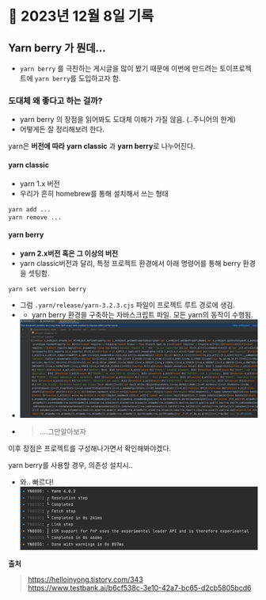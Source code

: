 # 📝 2023년 12월 8일 기록
## Yarn berry 가 뭔데...
- `yarn berry` 를 극찬하는 게시글을 많이 봤기 때문에 이번에 만드려는 토이프로젝트에 `yarn berry`를 도입하고자 함.

### 도대체 왜 좋다고 하는 걸까?
- yarn berry 의 장점을 읽어봐도 도대체 이해가 가질 않음. (..주니어의 한계)
- 어떻게든 잘 정리해보려 한다.

yarn은 **버전에 따라** **yarn classic** 과 **yarn berry**로 나누어진다.

#### yarn classic
- yarn 1.x 버전
- 우리가 흔히 homebrew를 통해 설치해서 쓰는 형태
```shell
yarn add ...
yarn remove ... 
```

#### yarn berry
- **yarn 2.x버전 혹은 그 이상의 버전**
- yarn classic버전과 달리, 특정 프로젝트 환경에서 아래 명령어를 통해 berry 환경을 셋팅함.

```shell
yarn set version berry
```

- 그럼  `.yarn/release/yarn-3.2.3.cjs` 파일이 프로젝트 루트 경로에 생김.
- - yarn berry 환경을 구축하는 자바스크립트 파일. 모든 yarn의 동작이 수행됨.  
- ![img_1.png](img_1.png)
- > ....그만알아보자

이후 장점은 프로젝트를 구성해나가면서 확인해봐야겠다.

yarn berry를 사용할 경우, 의존성 설치시..
- 와.. 빠르다!
![img.png](img.png)


**출처**
> https://helloinyong.tistory.com/343
> https://www.testbank.ai/b6cf538c-3e10-42a7-bc65-d2cb5805bcd6
